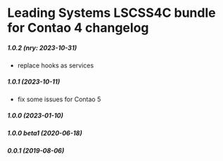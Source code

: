 Leading Systems LSCSS4C bundle for Contao 4 changelog
===========================================

##### 1.0.2 (nry: 2023-10-31)
 * replace hooks as services

##### 1.0.1 (2023-10-11)
 * fix some issues for Contao 5

##### 1.0.0 (2023-01-10)

##### 1.0.0 beta1 (2020-06-18)

##### 0.0.1 (2019-08-06)

